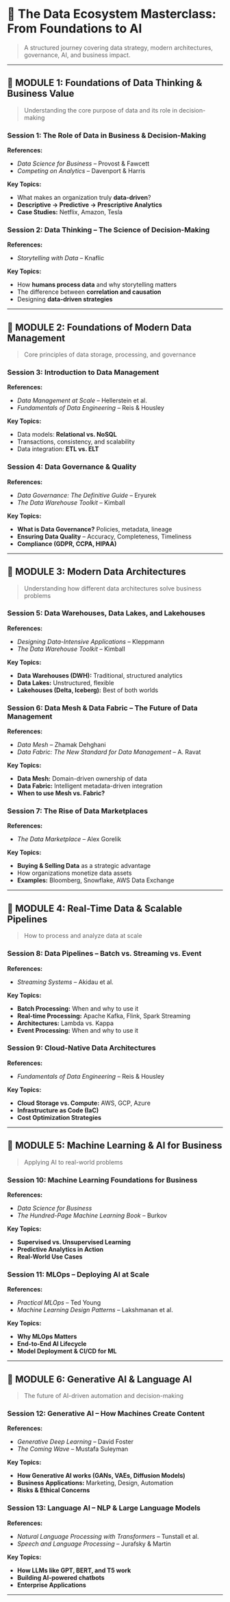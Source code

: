 # **💌 The Data Ecosystem Masterclass: From Foundations to AI**  
> A structured journey covering data strategy, modern architectures, governance, AI, and business impact.  

---

## **📖 MODULE 1: Foundations of Data Thinking & Business Value**  
> Understanding the core purpose of data and its role in decision-making  

### **Session 1: The Role of Data in Business & Decision-Making**  
**References:**  
- *Data Science for Business* – Provost & Fawcett  
- *Competing on Analytics* – Davenport & Harris  

**Key Topics:**  
- What makes an organization truly **data-driven**?  
- **Descriptive → Predictive → Prescriptive Analytics**  
- **Case Studies:** Netflix, Amazon, Tesla  

### **Session 2: Data Thinking – The Science of Decision-Making**  
**References:**  
- *Storytelling with Data* – Knaflic  

**Key Topics:**  
- How **humans process data** and why storytelling matters  
- The difference between **correlation and causation**  
- Designing **data-driven strategies**  

---

## **📖 MODULE 2: Foundations of Modern Data Management**  
> Core principles of data storage, processing, and governance  

### **Session 3: Introduction to Data Management**  
**References:**  
- *Data Management at Scale* – Hellerstein et al.  
- *Fundamentals of Data Engineering* – Reis & Housley  

**Key Topics:**  
- Data models: **Relational vs. NoSQL**  
- Transactions, consistency, and scalability  
- Data integration: **ETL vs. ELT**  

### **Session 4: Data Governance & Quality**  
**References:**  
- *Data Governance: The Definitive Guide* – Eryurek  
- *The Data Warehouse Toolkit* – Kimball  

**Key Topics:**  
- **What is Data Governance?** Policies, metadata, lineage  
- **Ensuring Data Quality** – Accuracy, Completeness, Timeliness  
- **Compliance (GDPR, CCPA, HIPAA)**  

---

## **📖 MODULE 3: Modern Data Architectures**  
> Understanding how different data architectures solve business problems  

### **Session 5: Data Warehouses, Data Lakes, and Lakehouses**  
**References:**  
- *Designing Data-Intensive Applications* – Kleppmann  
- *The Data Warehouse Toolkit* – Kimball  

**Key Topics:**  
- **Data Warehouses (DWH):** Traditional, structured analytics  
- **Data Lakes:** Unstructured, flexible  
- **Lakehouses (Delta, Iceberg):** Best of both worlds  

### **Session 6: Data Mesh & Data Fabric – The Future of Data Management**  
**References:**  
- *Data Mesh* – Zhamak Dehghani  
- *Data Fabric: The New Standard for Data Management* – A. Ravat  

**Key Topics:**  
- **Data Mesh:** Domain-driven ownership of data  
- **Data Fabric:** Intelligent metadata-driven integration  
- **When to use Mesh vs. Fabric?**  

### **Session 7: The Rise of Data Marketplaces**  
**References:**  
- *The Data Marketplace* – Alex Gorelik  

**Key Topics:**  
- **Buying & Selling Data** as a strategic advantage  
- How organizations monetize data assets  
- **Examples:** Bloomberg, Snowflake, AWS Data Exchange  

---

## **📖 MODULE 4: Real-Time Data & Scalable Pipelines**  
> How to process and analyze data at scale  

### **Session 8: Data Pipelines – Batch vs. Streaming vs. Event**  
**References:**  
- *Streaming Systems* – Akidau et al.  

**Key Topics:**  
- **Batch Processing:** When and why to use it  
- **Real-time Processing:** Apache Kafka, Flink, Spark Streaming  
- **Architectures:** Lambda vs. Kappa
- **Event Processing:** When and why to use it  

### **Session 9: Cloud-Native Data Architectures**  
**References:**  
- *Fundamentals of Data Engineering* – Reis & Housley  

**Key Topics:**  
- **Cloud Storage vs. Compute:** AWS, GCP, Azure  
- **Infrastructure as Code (IaC)**  
- **Cost Optimization Strategies**  

---

## **📖 MODULE 5: Machine Learning & AI for Business**  
> Applying AI to real-world problems  

### **Session 10: Machine Learning Foundations for Business**  
**References:**  
- *Data Science for Business*  
- *The Hundred-Page Machine Learning Book* – Burkov  

**Key Topics:**  
- **Supervised vs. Unsupervised Learning**  
- **Predictive Analytics in Action**  
- **Real-World Use Cases**  

### **Session 11: MLOps – Deploying AI at Scale**  
**References:**  
- *Practical MLOps* – Ted Young  
- *Machine Learning Design Patterns* – Lakshmanan et al.  

**Key Topics:**  
- **Why MLOps Matters**  
- **End-to-End AI Lifecycle**  
- **Model Deployment & CI/CD for ML**  

---

## **📖 MODULE 6: Generative AI & Language AI**  
> The future of AI-driven automation and decision-making  

### **Session 12: Generative AI – How Machines Create Content**  
**References:**  
- *Generative Deep Learning* – David Foster  
- *The Coming Wave* – Mustafa Suleyman  

**Key Topics:**  
- **How Generative AI works (GANs, VAEs, Diffusion Models)**  
- **Business Applications:** Marketing, Design, Automation  
- **Risks & Ethical Concerns**  

### **Session 13: Language AI – NLP & Large Language Models**  
**References:**  
- *Natural Language Processing with Transformers* – Tunstall et al.  
- *Speech and Language Processing* – Jurafsky & Martin  

**Key Topics:**  
- **How LLMs like GPT, BERT, and T5 work**  
- **Building AI-powered chatbots**  
- **Enterprise Applications**  

---
